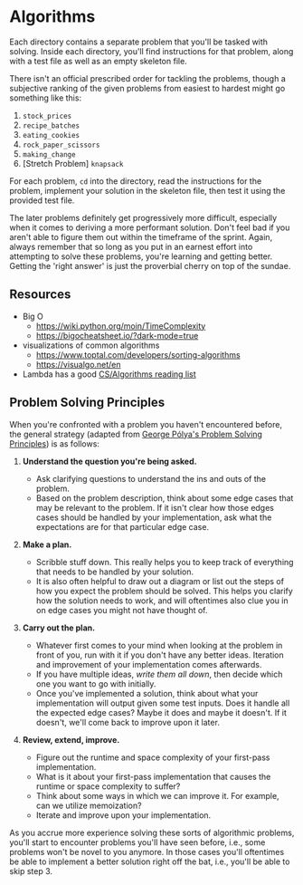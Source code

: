 # Algorithms

Each directory contains a separate problem that you'll be tasked with solving. Inside each directory, you'll find instructions for that problem, along with a test file as well as an empty skeleton file. 

There isn't an official prescribed order for tackling the problems, though a subjective ranking of the given problems from easiest to hardest might go something like this:

 1. `stock_prices`
 2. `recipe_batches`
 3. `eating_cookies`
 4. `rock_paper_scissors`
 5. `making_change`
 6. [Stretch Problem] `knapsack`

For each problem, `cd` into the directory, read the instructions for the problem, implement your solution in the skeleton file, then test it using the provided test file. 

The later problems definitely get progressively more difficult, especially when it comes to deriving a more performant solution. Don't feel bad if you aren't able to figure them out within the timeframe of the sprint. Again, always remember that so long as you put in an earnest effort into attempting to solve these problems, you're learning and getting better. Getting the 'right answer' is just the proverbial cherry on top of the sundae.

## Resources
* Big O
   * https://wiki.python.org/moin/TimeComplexity
   * https://bigocheatsheet.io/?dark-mode=true
* visualizations of common algorithms
   * https://www.toptal.com/developers/sorting-algorithms
   * https://visualgo.net/en
* Lambda has a good [CS/Algorithms reading list](https://github.com/LambdaSchool/CS-Wiki/wiki/Computer-Science-Reading-List)

## Problem Solving Principles

When you're confronted with a problem you haven't encountered before, the general strategy (adapted from [George Pólya's Problem Solving Principles](https://en.wikipedia.org/wiki/How_to_Solve_It)) is as follows:

1. **Understand the question you're being asked.**
   * Ask clarifying questions to understand the ins and outs of the problem.
   * Based on the problem description, think about some edge cases that may be relevant to the problem. If it isn't clear how those edges cases should be handled by your implementation, ask what the expectations are for that particular edge case.

2. **Make a plan.**
   * Scribble stuff down. This really helps you to keep track of everything that needs to be handled by your solution. 
   * It is also often helpful to draw out a diagram or list out the steps of how you expect the problem should be solved. This helps you clarify how the solution needs to work, and will oftentimes also clue you in on edge cases you might not have thought of.

 3. **Carry out the plan.** 
    * Whatever first comes to your mind when looking at the problem in front of you, run with it if you don't have any better ideas. Iteration and improvement of your implementation comes afterwards.
    * If you have multiple ideas, _write them all down_, then decide which one you want to go with initially.
    * Once you've implemented a solution, think about what your implementation will output given some test inputs. Does it handle all the expected edge cases? Maybe it does and maybe it doesn't. If it doesn't, we'll come back to improve upon it later. 

 4. **Review, extend, improve.**
    * Figure out the runtime and space complexity of your first-pass implementation.
    * What is it about your first-pass implementation that causes the runtime or space complexity to suffer? 
    * Think about some ways in which we can improve it. For example, can we utilize memoization?
    * Iterate and improve upon your implementation.

As you accrue more experience solving these sorts of algorithmic problems, you'll start to encounter problems you'll have seen before, i.e., some problems won't be novel to you anymore. In those cases you'll oftentimes be able to implement a better solution right off the bat, i.e., you'll be able to skip step 3. 


